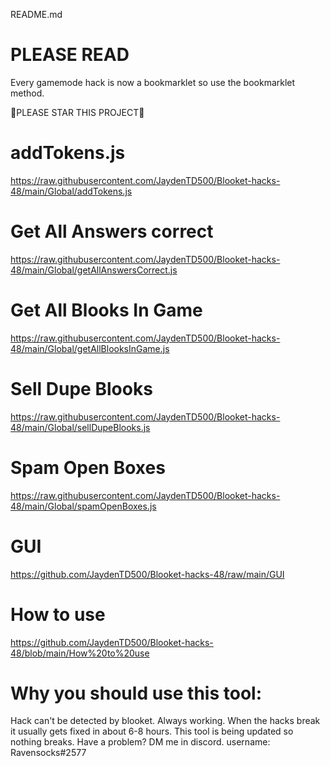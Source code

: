 README.md

# PLEASE READ

Every gamemode hack is now a bookmarklet so use the bookmarklet method.

🌟PLEASE STAR THIS PROJECT🌟

# addTokens.js

https://raw.githubusercontent.com/JaydenTD500/Blooket-hacks-48/main/Global/addTokens.js

# Get All Answers correct 

https://raw.githubusercontent.com/JaydenTD500/Blooket-hacks-48/main/Global/getAllAnswersCorrect.js

# Get All Blooks In Game

https://raw.githubusercontent.com/JaydenTD500/Blooket-hacks-48/main/Global/getAllBlooksInGame.js

# Sell Dupe Blooks

https://raw.githubusercontent.com/JaydenTD500/Blooket-hacks-48/main/Global/sellDupeBlooks.js

# Spam Open Boxes

https://raw.githubusercontent.com/JaydenTD500/Blooket-hacks-48/main/Global/spamOpenBoxes.js

# GUI

https://github.com/JaydenTD500/Blooket-hacks-48/raw/main/GUI

# How to use
https://github.com/JaydenTD500/Blooket-hacks-48/blob/main/How%20to%20use

# Why you should use this tool:

Hack can't be detected by blooket. Always working. When the hacks break it usually gets fixed in about 6-8 hours. This tool is being updated so nothing breaks. Have a problem? DM me in discord.  username: Ravensocks#2577 
